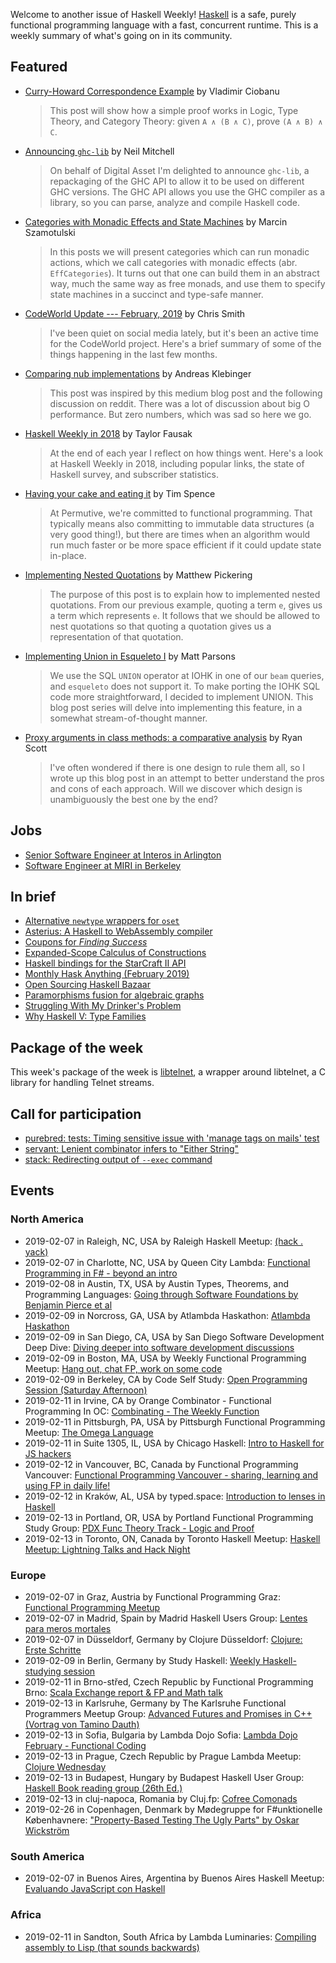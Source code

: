 Welcome to another issue of Haskell Weekly!
[Haskell](https://www.haskell.org) is a safe, purely functional programming language with a fast, concurrent runtime.
This is a weekly summary of what's going on in its community.

## Featured

-   [Curry-Howard Correspondence Example](https://cvlad.info/curry-howard/) by Vladimir Ciobanu

    > This post will show how a simple proof works in Logic, Type Theory, and Category Theory: given `A ∧ (B ∧ C)`, prove `(A ∧ B) ∧ C`.

-   [Announcing `ghc-lib`](https://neilmitchell.blogspot.com/2019/02/announcing-ghc-lib.html) by Neil Mitchell

    > On behalf of Digital Asset I'm delighted to announce `ghc-lib`, a repackaging of the GHC API to allow it to be used on different GHC versions. The GHC API allows you use the GHC compiler as a library, so you can parse, analyze and compile Haskell code.

-   [Categories with Monadic Effects and State Machines](https://coot.me/posts/categories-with-monadic-effects.html) by Marcin Szamotulski

    > In this posts we will present categories which can run monadic actions, which we call categories with monadic effects (abr. `EffCategories`). It turns out that one can build them in an abstract way, much the same way as free monads, and use them to specify state machines in a succinct and type-safe manner.

-   [CodeWorld Update --- February, 2019](https://medium.com/@cdsmithus/codeworld-update-february-2019-450902b1cd4e) by Chris Smith

    > I've been quiet on social media lately, but it's been an active time for the CodeWorld project. Here's a brief summary of some of the things happening in the last few months.

-   [Comparing nub implementations](https://andreaspk.github.io/posts/2019-02-01-nub-benchmarks.html) by Andreas Klebinger

    > This post was inspired by this medium blog post and the following discussion on reddit. There was a lot of discussion about big O performance. But zero numbers, which was sad so here we go.

-   [Haskell Weekly in 2018](https://taylor.fausak.me/2019/02/03/haskell-weekly-in-2018/) by Taylor Fausak

    > At the end of each year I reflect on how things went. Here's a look at Haskell Weekly in 2018, including popular links, the state of Haskell survey, and subscriber statistics.

-   [Having your cake and eating it](https://medium.com/permutive/having-your-cake-and-eating-it-9f462bf3f908) by Tim Spence

    > At Permutive, we're committed to functional programming. That typically means also committing to immutable data structures (a very good thing!), but there are times when an algorithm would run much faster or be more space efficient if it could update state in-place.

-   [Implementing Nested Quotations](https://mpickering.github.io/posts/2019-01-31-nested-brackets.html) by Matthew Pickering

    > The purpose of this post is to explain how to implemented nested quotations. From our previous example, quoting a term `e`, gives us a term which represents `e`. It follows that we should be allowed to nest quotations so that quoting a quotation gives us a representation of that quotation.

-   [Implementing Union in Esqueleto I](https://www.parsonsmatt.org/2019/01/31/esqueleto_union_i.html) by Matt Parsons

    > We use the SQL `UNION` operator at IOHK in one of our `beam` queries, and `esqueleto` does not support it. To make porting the IOHK SQL code more straightforward, I decided to implement UNION. This blog post series will delve into implementing this feature, in a somewhat stream-of-thought manner.

-   [Proxy arguments in class methods: a comparative analysis](https://ryanglscott.github.io/2019/02/06/proxy-arguments-in-class-methods/) by Ryan Scott

    > I've often wondered if there is one design to rule them all, so I wrote up this blog post in an attempt to better understand the pros and cons of each approach. Will we discover which design is unambiguously the best one by the end?

## Jobs

-   [Senior Software Engineer at Interos in Arlington](https://interos.applicantpro.com/jobs/986650-306376.html)
-   [Software Engineer at MIRI in Berkeley](https://intelligence.org/get-involved/#careers)

## In brief

-   [Alternative `newtype` wrappers for `oset`](https://blog.rcook.org/blog/2019/02-newtype-wrappers/)
-   [Asterius: A Haskell to WebAssembly compiler](https://github.com/tweag/asterius/tree/43b66625330ce1d96797fe7bee045c9c3165b9ec)
-   [Coupons for *Finding Success*](https://typeclasses.com/news/2019-02-finding-success-and-failure)
-   [Expanded-Scope Calculus of Constructions](https://github.com/MaiaVictor/ESCoC/tree/fbd22beb7a55ebf685bdde33a7eef3105973168a)
-   [Haskell bindings for the StarCraft II API](https://gitlab.com/spacekitteh/sc2hs/tree/377e5b3a52f8170f40afecbe8885ae454c302dd5#readme)
-   [Monthly Hask Anything (February 2019)](https://www.reddit.com/r/haskell/comments/alrm5v/monthly_hask_anything_february_2019/)
-   [Open Sourcing Haskell Bazaar](https://www.reddit.com/r/haskell/comments/an2slo/open_sourcing_haskell_bazaar_explore_haskell_and/)
-   [Paramorphisms fusion for algebraic graphs](https://blog.nyarlathotep.one/2019/02/paramorphisms-fusion-for-algebraic-graphs/)
-   [Struggling With My Drinker's Problem](https://k-bx.github.io/articles/drinker.html)
-   [Why Haskell V: Type Families](https://mmhaskell.com/blog/2019/2/4/why-haskell-v-type-families)

## Package of the week

This week's package of the week is [libtelnet](https://hackage.haskell.org/package/libtelnet-0.1.0.0),
a wrapper around libtelnet, a C library for handling Telnet streams.

## Call for participation

-   [purebred: tests: Timing sensitive issue with 'manage tags on mails' test](https://github.com/purebred-mua/purebred/issues/251)
-   [servant: Lenient combinator infers to "Either String"](https://github.com/haskell-servant/servant/issues/1118)
-   [stack: Redirecting output of `--exec` command](https://github.com/commercialhaskell/stack/issues/4556)

## Events

### North America

- 2019-02-07 in Raleigh, NC, USA by Raleigh Haskell Meetup: [(hack . yack)](https://www.meetup.com/Raleigh-Haskell-Meetup/events/nsfsnqyzdbkb/)
- 2019-02-07 in Charlotte, NC, USA by Queen City Lambda: [Functional Programming in F# - beyond an intro ](https://www.meetup.com/Queen-Lambda/events/257649879/)
- 2019-02-08 in Austin, TX, USA by Austin Types, Theorems, and Programming Languages: [Going through Software Foundations by Benjamin Pierce et al](https://www.meetup.com/Austin-Types-Theorems-and-Programming-Languages/events/kbqknnyzdblb/)
- 2019-02-09 in Norcross, GA, USA by Atlambda Haskathon: [Atlambda Haskathon](https://www.meetup.com/Atlambda-Haskathon/events/ggbspqyzdbmb/)
- 2019-02-09 in San Diego, CA, USA by San Diego Software Development Deep Dive: [Diving deeper into software development discussions ](https://www.meetup.com/San-Diego-Software-Development-Deep-Dive/events/mtzbkqyzdbmb/)
- 2019-02-09 in Boston, MA, USA by Weekly Functional Programming Meetup: [Hang out, chat FP, work on some code](https://www.meetup.com/Weekly-Functional-Programming-Meetup/events/vdlnqpyzdbmb/)
- 2019-02-09 in Berkeley, CA by Code Self Study: [Open Programming Session (Saturday Afternoon)](https://www.meetup.com/codeselfstudy/events/dkwpzpyzdbmb/)
- 2019-02-11 in Irvine, CA by Orange Combinator - Functional Programming In OC: [Combinating - The Weekly Function](https://www.meetup.com/orange-combinator/events/lxvjrpyzdbpb/)
- 2019-02-11 in Pittsburgh, PA, USA by Pittsburgh Functional Programming Meetup: [The Omega Language](https://www.meetup.com/Pittsburgh-Functional-Programming-Meetup/events/gctsjlyzdbpb/)
- 2019-02-11 in Suite 1305, IL, USA by Chicago Haskell: [Intro to Haskell for JS hackers](https://www.meetup.com/Chicago-Haskell/events/258457767/)
- 2019-02-12 in Vancouver, BC, Canada by Functional Programming Vancouver: [Functional Programming Vancouver - sharing, learning and using FP in daily life!](https://www.meetup.com/Functional-Programming-Vancouver/events/zjghlqyzdbqb/)
- 2019-02-12 in Kraków, AL, USA by typed.space: [Introduction to lenses in Haskell](https://www.meetup.com/typed-space/events/258561050/)
- 2019-02-13 in Portland, OR, USA by Portland Functional Programming Study Group: [PDX Func Theory Track - Logic and Proof](https://www.meetup.com/Portland-Functional-Programming-Study-Group/events/gwtbcpyzdbrb/)
- 2019-02-13 in Toronto, ON, Canada by Toronto Haskell Meetup: [Haskell Meetup: Lightning Talks and Hack Night](https://www.meetup.com/meetup-group-evRITRtT/events/258082340/)

### Europe

- 2019-02-07 in Graz, Austria by Functional Programming Graz: [Functional Programming Meetup](https://www.meetup.com/Functional-Programming-Graz/events/qbrnrlyzdbkb/)
- 2019-02-07 in Madrid, Spain by Madrid Haskell Users Group: [Lentes para meros mortales](https://www.meetup.com/Haskell-MAD/events/258033850/)
- 2019-02-07 in Düsseldorf, Germany by Clojure Düsseldorf: [Clojure: Erste Schritte](https://www.meetup.com/Clojure-Duesseldorf/events/258139096/)
- 2019-02-09 in Berlin, Germany by Study Haskell: [Weekly Haskell-studying session](https://www.meetup.com/Study-Haskell/events/gwtsqqyzdbmb/)
- 2019-02-11 in Brno-střed, Czech Republic by Functional Programming Brno: [Scala Exchange report & FP and Math talk](https://www.meetup.com/fpbrno/events/258090018/)
- 2019-02-13 in Karlsruhe, Germany by The Karlsruhe Functional Programmers Meetup Group: [Advanced Futures and Promises in C++ (Vortrag von Tamino Dauth)](https://www.meetup.com/The-Karlsruhe-Functional-Programmers-Meetup-Group/events/256845601/)
- 2019-02-13 in Sofia, Bulgaria by Lambda Dojo Sofia: [Lambda Dojo February - Functional Coding](https://www.meetup.com/Lambda-Dojo-Sofia/events/258264522/)
- 2019-02-13 in Prague, Czech Republic by Prague Lambda Meetup: [Clojure Wednesday](https://www.meetup.com/Lambda-Meetup-Group/events/258696043/)
- 2019-02-13 in Budapest, Hungary by Budapest Haskell User Group: [Haskell Book reading group (26th Ed.)](https://www.meetup.com/Bp-HUG/events/257920419/)
- 2019-02-13 in cluj-napoca, Romania by Cluj.fp: [Cofree Comonads](https://www.meetup.com/Cluj-fp/events/258724870/)
- 2019-02-26 in Copenhagen, Denmark by Mødegruppe for F#unktionelle Københavnere: ["Property-Based Testing The Ugly Parts" by Oskar Wickström](https://www.meetup.com/MoedegruppeFunktionelleKoebenhavnere/events/rqbcdlyzdbjc/)

### South America

- 2019-02-07 in Buenos Aires, Argentina by Buenos Aires Haskell Meetup: [Evaluando JavaScript con Haskell](https://www.meetup.com/Buenos-Aires-Haskell-Meetup/events/257540096/)

### Africa

- 2019-02-11 in Sandton, South Africa by Lambda Luminaries: [Compiling assembly to Lisp (that sounds backwards)](https://www.meetup.com/lambda-luminaries/events/rkdhnqyzdbpb/)
